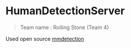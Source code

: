 # HumanDetectionServer

> Team name : Rolling Stone (Team 4)

Used open source [mmdetection](https://github.com/open-mmlab/mmdetection)

